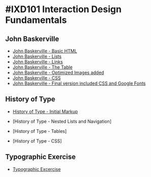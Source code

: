 

#IXD101 Interaction Design Fundamentals
======================================

John Baskerville
----------------
- [John Baskerville - Basic HTML](https://taramcallister.github.io/john_baskerville/johnbasker1.html)
- [John Baskerville - Lists](https://taramcallister.github.io/john_baskerville/johnbasker2.html)
- [John Baskerville - Links](https://taramcallister.github.io/john_baskerville/johnbasker3.html)
- [John Baskerville - The Table](https://taramcallister.github.io/john_baskerville/johnbasker4.html)
- [John Baskerville - Optimized Images added](https://taramcallister.github.io/john_baskerville/johnbasker5.html)
- [John Baskerville - CSS](https://taramcallister.github.io/john_baskerville/johnbasker6.html)
- [John Baskerville - Final version included CSS and Google Fonts](https://taramcallister.github.io/john_baskerville/johnbasker6.html)


History of Type
---------------
- [History of Type - Initial Markup](https://taramcallister.github.io/john_baskerville/history_of_type.html)
- [History of Type - Nested Lists and Navigation]

- [History of Type - Tables]

- [History of Type - CSS]

Typographic Exercise
---------------
- [Typographic Excercise](https://taramcallister.github.io/john_baskerville/typographic_exercise.html)